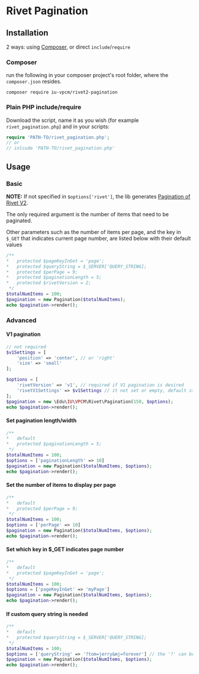 # Rivet Pagination
## Installation
2 ways: using [Composer](https://getcomposer.org/), or direct `include`/`require`

### Composer
run the following in your composer project's root folder, where the `composer.json` resides.
```shell
composer require iu-vpcm/rivet2-pagination
```
### Plain PHP include/require
Download the script, name it as you wish (for example `rivet_pagination.php`) and in your scripts:
```php
require 'PATH-TO/rivet_pagination.php';
// or 
// inlcude 'PATH-TO/rivet_pagination.php'
```
## Usage
### Basic
**NOTE:** If not specified in `$options['rivet']`, the lib generates [Pagination of Rivet V2](https://v2.rivet.iu.edu/docs/components/pagination/).

The only required argument is the number of items that need to be paginated.

Other parameters such as the number of items per page, and the key in `$_GET` that indicates current page number, are listed below with their default values
```PHP
/**
*   protected $pageKeyInGet = 'page';
*   protected $queryString = $_SERVER['QUERY_STRING];
*   protected $perPage = 9;
*   protected $paginationLength = 5;
*   protected $rivetVersion = 2;
 */
$totalNumItems = 100;
$pagination = new Pagination($totalNumItems);
echo $pagination->render();
```

### Advanced
#### V1 pagination
```PHP
// not required
$v1Settings = [
    'position' => 'center', // or 'right'
    'size' => 'small'
];

$options = [
    'rivetVersion' => 'v1', // required if V1 pagination is desired 
    'rivetV1Settings' => $v1Settings // it not set or empty, default style of V1 will be applied
];
$pagination = new \Edu\IU\VPCM\Rivet\Pagination(150, $options);
echo $pagination->render();
```

#### Set pagination length/width
```PHP
/**
*   default
*   protected $paginationLength = 5;
 */
$totalNumItems = 100;
$options = ['paginationLength' => 10]
$pagination = new Pagination($totalNumItems, $options);
echo $pagination->render();
```

#### Set the number of items to display per page
```PHP
/**
*   default
*   protected $perPage = 9;
 */
$totalNumItems = 100;
$options = ['perPage' => 10]
$pagination = new Pagination($totalNumItems, $options);
echo $pagination->render();
```

#### Set which key in $_GET indicates page number
```PHP
/**
*   default
*   protected $pageKeyInGet = 'page';
 */
$totalNumItems = 100;
$options = ['pageKeyInGet' => 'myPage']
$pagination = new Pagination($totalNumItems, $options);
echo $pagination->render();
```

#### If custom query string is needed
```PHP
/**
*   default
*   protected $queryString = $_SERVER['QUERY_STRING];
 */
$totalNumItems = 100;
$options = ['queryString' => '?tom=jerry&mj=forever'] // the '?' can be omitted 
$pagination = new Pagination($totalNumItems, $options);
echo $pagination->render();
```

